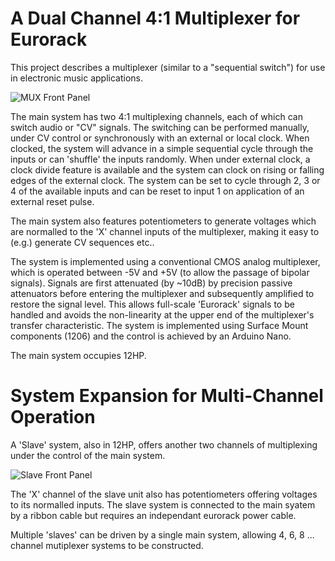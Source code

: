 # A Dual Channel 4:1 Multiplexer for Eurorack

This project describes a multiplexer (similar to a "sequential switch") for use in electronic music applications.

![MUX Front Panel](https://user-images.githubusercontent.com/3152962/222978851-0f6b30ae-8034-4069-99ba-0095303d9603.jpg)

The main system has two 4:1 multiplexing channels, each of which can switch audio or "CV" signals. The switching can be performed manually, under CV control or synchronously with an external or local clock. When clocked, the system will advance in a simple sequential cycle through the inputs or can 'shuffle' the inputs randomly. When under external clock, a clock divide feature is available and the system can clock on rising or falling edges of the external clock. The system can be set to cycle through 2, 3 or 4 of the available inputs and can be reset to input 1 on application of an external reset pulse.

The main system also features potentiometers to generate voltages which are normalled to the 'X' channel inputs of the multiplexer, making it easy to (e.g.) generate CV sequences etc..

The system is implemented using a conventional CMOS analog multiplexer, which is operated between -5V and +5V (to allow the passage of bipolar signals). Signals are first attenuated (by ~10dB) by precision passive attenuators before entering the multiplexer and subsequently amplified to restore the signal level. This allows full-scale 'Eurorack' signals to be handled and avoids the non-linearity at the upper end of the multiplexer's transfer characteristic. The system is implemented using Surface Mount components (1206) and the control is achieved by an Arduino Nano. 

The main system occupies 12HP.

# System Expansion for Multi-Channel Operation

A 'Slave' system, also in 12HP, offers another two channels of multiplexing under the control of the main system. 

![Slave Front Panel](https://user-images.githubusercontent.com/3152962/222979064-0ddcff23-9f6a-4de9-9029-83d069f950eb.jpg)


The 'X' channel of the slave unit also has potentiometers offering voltages to its normalled inputs. The slave system is connected to the main syatem by a ribbon cable but requires an independant eurorack power cable. 

Multiple 'slaves' can be driven by a single main system, allowing 4, 6, 8 ... channel mutiplexer systems to be constructed.
